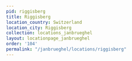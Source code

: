 ```yaml
---
pid: riggisberg
title: Riggisberg
location_country: Switzerland
location_city: Riggisberg
collection: locations_janbrueghel
layout: locationpage_janbrueghel
order: '104'
permalink: "/janbrueghel/locations/riggisberg"
---
```

